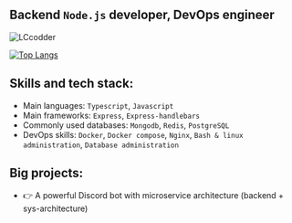 ## **Backend `Node.js` developer, DevOps engineer**

<p align="left"> <img src="https://komarev.com/ghpvc/?username=LCcodder&label=Profile%20views&color=0e75b6&style=flat" alt="LCcodder" /></p>


[![Top Langs](https://github-readme-stats.vercel.app/api/top-langs/?username=LCcodder&langs_count=10)](https://github.com/LCcodder/github-readme-stats)

## **Skills and tech stack:**
- Main languages: `Typescript`, `Javascript`
- Main frameworks: `Express`, `Express-handlebars`
- Commonly used databases: `Mongodb`, `Redis`, `PostgreSQL`
- DevOps skills: `Docker`, `Docker compose`, `Nginx`, `Bash & linux administration`, `Database administration`


## **Big projects:**
- 👉 A powerful Discord bot with microservice architecture (backend + sys-architecture)

<!---
LCcodder/LCcodder is a ✨ special ✨ repository because its `README.md` (this file) appears on your GitHub profile.
You can click the Preview link to take a look at your changes.
--->

